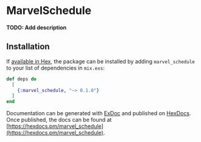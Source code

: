 # MarvelSchedule

**TODO: Add description**

## Installation

If [available in Hex](https://hex.pm/docs/publish), the package can be installed
by adding `marvel_schedule` to your list of dependencies in `mix.exs`:

```elixir
def deps do
  [
    {:marvel_schedule, "~> 0.1.0"}
  ]
end
```

Documentation can be generated with [ExDoc](https://github.com/elixir-lang/ex_doc)
and published on [HexDocs](https://hexdocs.pm). Once published, the docs can
be found at [https://hexdocs.pm/marvel_schedule](https://hexdocs.pm/marvel_schedule).

